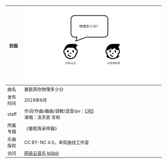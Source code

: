 | 封面     | [![](./assets/cover.png)](./assets/cover.png)                |
| -------- | ------------------------------------------------------------ |
| 曲名     | 姜懿真你物理多少分                                           |
| 发布时间 | 2019年6月                                                    |
| staff    | 作词/作曲/编曲/调教/混音/pv：[CRS](/crs)<br>演唱：洛天依 言和 |
| 所属专辑 | 《姜懿真采样器》                                             |
| 乐曲版权 | CC BY-NC 4.0，©双曲线工作室                                  |
| 访问     | [网易云音乐](https://music.163.com/#/song?id=1375778484)  [bilibili](https://www.bilibili.com/video/av54870235/) |




